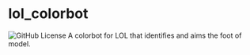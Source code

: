 # lol_colorbot
![GitHub License](https://img.shields.io/github/license/jhl337/lol_colorbot)
A colorbot for LOL that identifies and aims the foot of model.
